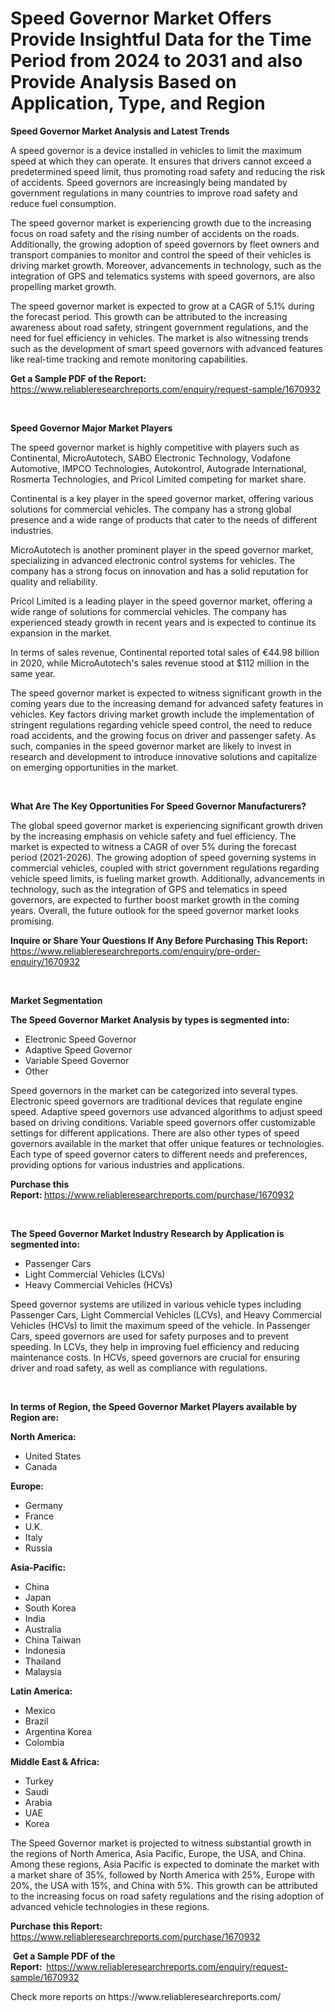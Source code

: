 <p><h1>Speed Governor Market Offers Provide Insightful Data for the Time Period from 2024 to 2031 and also Provide Analysis Based on Application, Type, and Region</h1></p><p><strong>Speed Governor Market Analysis and Latest Trends</strong></p>
<p><p>A speed governor is a device installed in vehicles to limit the maximum speed at which they can operate. It ensures that drivers cannot exceed a predetermined speed limit, thus promoting road safety and reducing the risk of accidents. Speed governors are increasingly being mandated by government regulations in many countries to improve road safety and reduce fuel consumption.</p><p>The speed governor market is experiencing growth due to the increasing focus on road safety and the rising number of accidents on the roads. Additionally, the growing adoption of speed governors by fleet owners and transport companies to monitor and control the speed of their vehicles is driving market growth. Moreover, advancements in technology, such as the integration of GPS and telematics systems with speed governors, are also propelling market growth.</p><p>The speed governor market is expected to grow at a CAGR of 5.1% during the forecast period. This growth can be attributed to the increasing awareness about road safety, stringent government regulations, and the need for fuel efficiency in vehicles. The market is also witnessing trends such as the development of smart speed governors with advanced features like real-time tracking and remote monitoring capabilities.</p></p>
<p><strong>Get a Sample PDF of the Report:&nbsp;</strong> <a href="https://www.reliableresearchreports.com/enquiry/request-sample/1670932">https://www.reliableresearchreports.com/enquiry/request-sample/1670932</a></p>
<p>&nbsp;</p>
<p><strong>Speed Governor Major Market Players</strong></p>
<p><p>The speed governor market is highly competitive with players such as Continental, MicroAutotech, SABO Electronic Technology, Vodafone Automotive, IMPCO Technologies, Autokontrol, Autograde International, Rosmerta Technologies, and Pricol Limited competing for market share. </p><p>Continental is a key player in the speed governor market, offering various solutions for commercial vehicles. The company has a strong global presence and a wide range of products that cater to the needs of different industries. </p><p>MicroAutotech is another prominent player in the speed governor market, specializing in advanced electronic control systems for vehicles. The company has a strong focus on innovation and has a solid reputation for quality and reliability.</p><p>Pricol Limited is a leading player in the speed governor market, offering a wide range of solutions for commercial vehicles. The company has experienced steady growth in recent years and is expected to continue its expansion in the market.</p><p>In terms of sales revenue, Continental reported total sales of €44.98 billion in 2020, while MicroAutotech's sales revenue stood at $112 million in the same year.</p><p>The speed governor market is expected to witness significant growth in the coming years due to the increasing demand for advanced safety features in vehicles. Key factors driving market growth include the implementation of stringent regulations regarding vehicle speed control, the need to reduce road accidents, and the growing focus on driver and passenger safety. As such, companies in the speed governor market are likely to invest in research and development to introduce innovative solutions and capitalize on emerging opportunities in the market.</p></p>
<p>&nbsp;</p>
<p><strong>What Are The Key Opportunities For Speed Governor Manufacturers?</strong></p>
<p><p>The global speed governor market is experiencing significant growth driven by the increasing emphasis on vehicle safety and fuel efficiency. The market is expected to witness a CAGR of over 5% during the forecast period (2021-2026). The growing adoption of speed governing systems in commercial vehicles, coupled with strict government regulations regarding vehicle speed limits, is fueling market growth. Additionally, advancements in technology, such as the integration of GPS and telematics in speed governors, are expected to further boost market growth in the coming years. Overall, the future outlook for the speed governor market looks promising.</p></p>
<p><strong>Inquire or Share Your Questions If Any Before Purchasing This Report:</strong> <a href="https://www.reliableresearchreports.com/enquiry/pre-order-enquiry/1670932">https://www.reliableresearchreports.com/enquiry/pre-order-enquiry/1670932</a></p>
<p>&nbsp;</p>
<p><strong>Market Segmentation</strong></p>
<p><strong>The Speed Governor Market Analysis by types is segmented into:</strong></p>
<p><ul><li>Electronic Speed Governor</li><li>Adaptive Speed Governor</li><li>Variable Speed Governor</li><li>Other</li></ul></p>
<p><p>Speed governors in the market can be categorized into several types. Electronic speed governors are traditional devices that regulate engine speed. Adaptive speed governors use advanced algorithms to adjust speed based on driving conditions. Variable speed governors offer customizable settings for different applications. There are also other types of speed governors available in the market that offer unique features or technologies. Each type of speed governor caters to different needs and preferences, providing options for various industries and applications.</p></p>
<p><strong>Purchase this Report:&nbsp;</strong><a href="https://www.reliableresearchreports.com/purchase/1670932">https://www.reliableresearchreports.com/purchase/1670932</a></p>
<p>&nbsp;</p>
<p><strong>The Speed Governor Market Industry Research by Application is segmented into:</strong></p>
<p><ul><li>Passenger Cars</li><li>Light Commercial Vehicles (LCVs)</li><li>Heavy Commercial Vehicles (HCVs)</li></ul></p>
<p><p>Speed governor systems are utilized in various vehicle types including Passenger Cars, Light Commercial Vehicles (LCVs), and Heavy Commercial Vehicles (HCVs) to limit the maximum speed of the vehicle. In Passenger Cars, speed governors are used for safety purposes and to prevent speeding. In LCVs, they help in improving fuel efficiency and reducing maintenance costs. In HCVs, speed governors are crucial for ensuring driver and road safety, as well as compliance with regulations.</p></p>
<p>&nbsp;</p>
<p><strong>In terms of Region, the Speed Governor Market Players available by Region are:</strong></p>
<p>
    <p> <strong> North America: </strong>
        <ul>
            <li>United States</li>
            <li>Canada</li>
        </ul>
        </p> 
    <p> <strong> Europe: </strong>
        <ul>
            <li>Germany</li>
            <li>France</li>
            <li>U.K.</li>
            <li>Italy</li>
            <li>Russia</li>
        </ul>
        </p> 
    <p> <strong> Asia-Pacific: </strong>
        <ul>
            <li>China</li>
            <li>Japan</li>
            <li>South Korea</li>
            <li>India</li>
            <li>Australia</li>
            <li>China Taiwan</li>
            <li>Indonesia</li>
            <li>Thailand</li>
            <li>Malaysia</li>
        </ul>
        </p> 
    <p> <strong> Latin America: </strong>
        <ul>
            <li>Mexico</li>
            <li>Brazil</li>
            <li>Argentina Korea</li>
            <li>Colombia</li>
        </ul>
        </p> 
    <p> <strong> Middle East & Africa: </strong>
        <ul>
            <li>Turkey</li>
            <li>Saudi</li>
            <li>Arabia</li>
            <li>UAE</li>
            <li>Korea</li>
        </ul>
    </p>
    </p>
<p><p>The Speed Governor market is projected to witness substantial growth in the regions of North America, Asia Pacific, Europe, the USA, and China. Among these regions, Asia Pacific is expected to dominate the market with a market share of 35%, followed by North America with 25%, Europe with 20%, the USA with 15%, and China with 5%. This growth can be attributed to the increasing focus on road safety regulations and the rising adoption of advanced vehicle technologies in these regions.</p></p>
<p><strong>Purchase this Report: </strong><a href="https://www.reliableresearchreports.com/purchase/1670932">https://www.reliableresearchreports.com/purchase/1670932</a></p>
<p>&nbsp;<strong>Get a Sample PDF of the Report:&nbsp;&nbsp;</strong><a href="https://www.reliableresearchreports.com/enquiry/request-sample/1670932">https://www.reliableresearchreports.com/enquiry/request-sample/1670932</a></p>
<p><strong></strong></p>
<p>Check more reports on https://www.reliableresearchreports.com/</p>